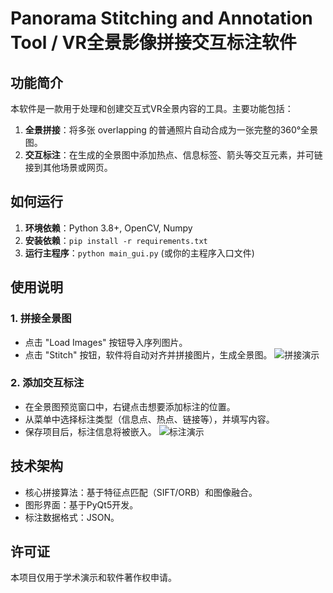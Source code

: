 # Panorama Stitching and Annotation Tool / VR全景影像拼接交互标注软件

## 功能简介
本软件是一款用于处理和创建交互式VR全景内容的工具。主要功能包括：
1.  **全景拼接**：将多张 overlapping 的普通照片自动合成为一张完整的360°全景图。
2.  **交互标注**：在生成的全景图中添加热点、信息标签、箭头等交互元素，并可链接到其他场景或网页。

## 如何运行
1.  **环境依赖**：Python 3.8+, OpenCV, Numpy
2.  **安装依赖**：`pip install -r requirements.txt`
3.  **运行主程序**：`python main_gui.py` (或你的主程序入口文件)

## 使用说明
### 1. 拼接全景图
-   点击 "Load Images" 按钮导入序列图片。
-   点击 "Stitch" 按钮，软件将自动对齐并拼接图片，生成全景图。
![拼接演示](screenshot_stitch.png)

### 2. 添加交互标注
-   在全景图预览窗口中，右键点击想要添加标注的位置。
-   从菜单中选择标注类型（信息点、热点、链接等），并填写内容。
-   保存项目后，标注信息将被嵌入。
![标注演示](screenshot_annotate.png)

## 技术架构
-   核心拼接算法：基于特征点匹配（SIFT/ORB）和图像融合。
-   图形界面：基于PyQt5开发。
-   标注数据格式：JSON。

## 许可证
本项目仅用于学术演示和软件著作权申请。
